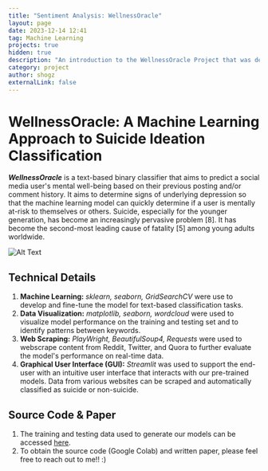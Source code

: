 ```yaml
---
title: "Sentiment Analysis: WellnessOracle"
layout: page
date: 2023-12-14 12:41
tag: Machine Learning
projects: true
hidden: true
description: "An introduction to the WellnessOracle Project that was developed under GS/EECS 5327 guidelines."
category: project
author: shogz
externalLink: false
---
```

<h1>WellnessOracle: A Machine Learning Approach to Suicide Ideation Classification</h1>

<div class="side-by-side">
    <div class="toleft">
        <p><strong><em>WellnessOracle</em></strong> is a text-based binary classifier that aims to predict a social media user's mental well-being based on their previous posting and/or comment history. It aims to determine signs of underlying depression so that the machine learning model can quickly determine if a user is mentally at-risk to themselves or others. Suicide, especially for the younger generation, has become an increasingly pervasive problem [8]. It has become the second-most leading cause of fatality [5] among young adults worldwide.</p>
    </div>
    <div class="toright">
        <img class="image" src="https://images.pexels.com/photos/5598393/pexels-photo-5598393.jpeg?auto=compress&cs=tinysrgb&w=1260&h=750&dpr=1" alt="Alt Text">
    </div>
    <h2>Technical Details</h2>
    <ol>
        <li><strong>Machine Learning:</strong> <em>sklearn, seaborn, GridSearchCV</em> were use to develop and fine-tune the model for text-based classification tasks.</li>
        <li><strong>Data Visualization:</strong> <em>matplotlib, seaborn, wordcloud</em> were used to visualize model performance on the training and testing set and to identify patterns between keywords.</li> 
        <li><strong>Web Scraping:</strong> <em>PlayWright, BeautifulSoup4, Requests</em> were used to webscrape content from Reddit, Twitter, and Quora to further evaluate the model's performance on real-time data.</li>
        <li><strong>Graphical User Interface (GUI):</strong> <em>Streamlit</em> was used to support the end-user with an intuitive user interface that interacts with our pre-trained models. Data from various websites can be scraped and automatically classified as suicide or non-suicide.</li>
    </ol>
    <h2>Source Code & Paper</h2>
    <ol>
        <li>The training and testing data used to generate our models can be accessed <a href = "https://www.kaggle.com/datasets/nikhileswarkomati/suicide-watch">here</a>.</li>
        <li>To obtain the source code (Google Colab) and written paper, please feel free to reach out to me!! :)</li>
    </ol>
</div>